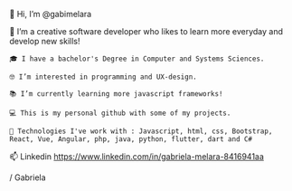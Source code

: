  👋 Hi, I’m @gabimelara

 💞️ I’m a creative software developer who likes to learn more everyday and develop new skills!
 
	🎓 I have a bachelor's Degree in Computer and Systems Sciences.
 
	🤓 I’m interested in programming and UX-design. 
 
	📚 I’m currently learning more javascript frameworks! 
 
	💻 This is my personal github with some of my projects. 
	
	🌱 Technologies I've work with : Javascript, html, css, Bootstrap, React, Vue, Angular, php, java, python, flutter, dart and C#
	
	

 📫 Linkedin https://www.linkedin.com/in/gabriela-melara-8416941aa 

/ Gabriela 
